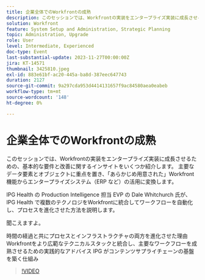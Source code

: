 ```yaml
---
title: 企業全体でのWorkfrontの成熟
description: このセッションでは、Workfrontの実装をエンタープライズ実装に成長させるための、基本的な要件と改善に関するインサイトをいくつか紹介します。
solution: Workfront
feature: System Setup and Administration, Strategic Planning
topic: Administration, Upgrade
role: User
level: Intermediate, Experienced
doc-type: Event
last-substantial-update: 2023-11-27T00:00:00Z
jira: KT-14571
thumbnail: 3425810.jpeg
exl-id: 883e61bf-ac20-445a-ba8d-387eec647743
duration: 2127
source-git-commit: 9a297cda953d4414131657f9ac84580aea0eabeb
workflow-type: tm+mt
source-wordcount: '148'
ht-degree: 0%

---
```


# 企業全体でのWorkfrontの成熟

このセッションでは、Workfrontの実装をエンタープライズ実装に成長させるための、基本的な要件と改善に関するインサイトをいくつか紹介します。 主要なデータ要素とオブジェクトに重点を置き、「あらかじめ用意された」Workfront機能からエンタープライズシステム（ERP など）の活用に変換します。

IPG Health の Production Intelligence 担当 EVP の Dale Whitchurch 氏が、IPG Health で複数のテクノロジをWorkfrontに統合してワークフローを自動化し、プロセスを進化させた方法を説明します。

聞こえますよ。

時間の経過と共にプロセスとインフラストラクチャの両方を進化させた理由
Workfrontをより広範なテクニカルスタックと統合し、主要なワークフローを成熟させるための実践的なアドバイス
IPG がコンテンツサプライチェーンの基盤を築く仕組み

>[!VIDEO](https://video.tv.adobe.com/v/3456656/?learn=on&captions=jpn)

